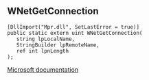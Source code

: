 ## WNetGetConnection

```
[DllImport("Mpr.dll", SetLastError = true)]
public static extern uint WNetGetConnection(
   string lpLocalName,
   StringBuilder lpRemoteName,
   ref int lpnLength
);
```

[Microsoft documentation](https://docs.microsoft.com/en-us/windows/win32/api/winnetwk/nf-winnetwk-wnetgetconnectiona)
